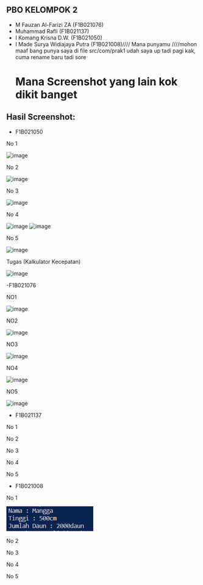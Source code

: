 ## PBO KELOMPOK 2
- M Fauzan Al-Farizi ZA        (F1B021076)
- Muhammad Rafli               (F1B021137)
- I Komang Krisna D.W.         (F1B021050)
- I Made Surya Widiajaya Putra (F1B021008)//// Mana punyamu ////mohon maaf bang punya saya di file src/com/prak1 udah saya up tadi pagi kak, cuma rename baru tadi sore
  <h1>Mana Screenshot yang lain kok dikit banget</h1>
## Hasil Screenshot: 
- F1B021050
  
No 1

![image](https://github.com/dow00n/P1/assets/95511540/0bfb73ec-5034-4618-8fee-0feef551ca8b)

No 2

![image](https://github.com/dow00n/P1/assets/95511540/8ec49f64-ae75-461d-a82d-c92d97392a95)

No 3

![image](https://github.com/dow00n/P1/assets/95511540/8214670f-35ab-46e4-ab1d-257f830571e6)

No 4

![image](https://github.com/dow00n/P1/assets/95511540/505fec4c-c928-44ae-9e3f-ae62d35b7393)
![image](https://github.com/dow00n/P1/assets/95511540/b34821cf-ac14-475b-8e79-4df0bb10cdf6)

No 5

![image](https://github.com/dow00n/P1/assets/95511540/1ed8a998-2eeb-4de6-aa88-0b2331dcabd8)

Tugas (Kalkulator Kecepatan)

![image](https://github.com/dow00n/P1/assets/95511540/43330ff5-ca50-4fc1-911f-ea826420c004)

-F1B021076

NO1

![image](https://github.com/dow00n/P1/assets/148226231/f4a5b505-75fe-4a9d-8a19-20970dc0516d)

NO2

![image](https://github.com/dow00n/P1/assets/148226231/53a0c777-3144-4de0-95b8-f5cee5245799)

NO3

![image](https://github.com/dow00n/P1/assets/148226231/44aa1051-7f44-41d6-9f33-3c0b7030892e)

NO4

![image](https://github.com/dow00n/P1/assets/148226231/633ba330-fc4a-45e9-a316-2620c1f87a1b)

NO5

![image](https://github.com/dow00n/P1/assets/148226231/c6ca400c-b5af-43f2-8d01-59bff546de7c)

- F1B021137

No 1



No 2



No 3



No 4



No 5



- F1B021008

No 1


![image](https://raw.githubusercontent.com/dow00n/P1/main/assets/P1Nomor1_F1B021008.png)


No 2



No 3



No 4



No 5


